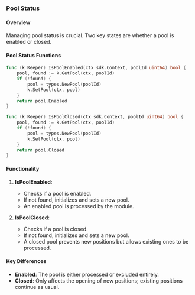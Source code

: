 <!--
order: 7
-->

### Pool Status

#### Overview

Managing pool status is crucial. Two key states are whether a pool is enabled or closed.

#### Pool Status Functions

```go
func (k Keeper) IsPoolEnabled(ctx sdk.Context, poolId uint64) bool {
    pool, found := k.GetPool(ctx, poolId)
    if (!found) {
        pool = types.NewPool(poolId)
        k.SetPool(ctx, pool)
    }
    return pool.Enabled
}

func (k Keeper) IsPoolClosed(ctx sdk.Context, poolId uint64) bool {
    pool, found := k.GetPool(ctx, poolId)
    if (!found) {
        pool = types.NewPool(poolId)
        k.SetPool(ctx, pool)
    }
    return pool.Closed
}
```

#### Functionality

1. **IsPoolEnabled**:

   - Checks if a pool is enabled.
   - If not found, initializes and sets a new pool.
   - An enabled pool is processed by the module.

2. **IsPoolClosed**:
   - Checks if a pool is closed.
   - If not found, initializes and sets a new pool.
   - A closed pool prevents new positions but allows existing ones to be processed.

#### Key Differences

- **Enabled**: The pool is either processed or excluded entirely.
- **Closed**: Only affects the opening of new positions; existing positions continue as usual.
